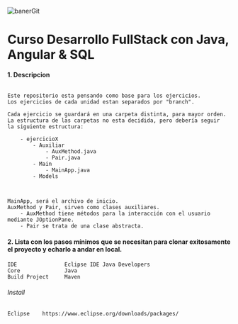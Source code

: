 ﻿![banerGit](https://user-images.githubusercontent.com/22893383/107159880-121e0b80-6993-11eb-92e3-1efd1d8f4dba.PNG)

# Curso Desarrollo FullStack con Java, Angular & SQL

#### 1. Descripcion
```

Este repositorio esta pensando como base para los ejercicios.
Los ejercicios de cada unidad estan separados por "branch".

Cada ejercicio se guardará en una carpeta distinta, para mayor orden.
La estructura de las carpetas no esta decidida, pero debería seguir
la siguiente estructura:

	- ejercicioX
		- Auxiliar
			- AuxMethod.java
			- Pair.java
		- Main
			- MainApp.java
		- Models
			


MainApp, será el archivo de inicio.
AuxMethod y Pair, sirven como clases auxiliares. 
	- AuxMethod tiene métodos para la interacción con el usuario mediante JOptionPane. 
	- Pair se trata de una clase abstracta.

```

#### 2. Lista con los pasos mínimos que se necesitan para clonar exitosamente el proyecto y echarlo a andar en local.

```
IDE               Eclipse IDE Java Developers
Core              Java     
Build Project 	  Maven
```

###### Install
```
Eclipse    https://www.eclipse.org/downloads/packages/
```
